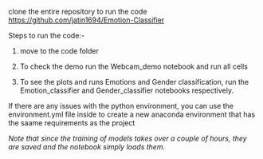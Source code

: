 clone the entire repository to run the code <https://github.com/jatin1694/Emotion-Classifier>

Steps to run the code:-

1. move to the code folder

2. To check the demo run the Webcam_demo notebook and run all cells

3. To see the plots and runs Emotions and Gender classification, run the Emotion_classifier and Gender_classifier notebooks respectively.

   

If there are any issues with the python environment, you can use the environment.yml file inside to create a new anaconda environment that has the saame requirements as the project

*Note that since the training of models takes over a couple of hours, they are saved and the notebook simply loads them.*

